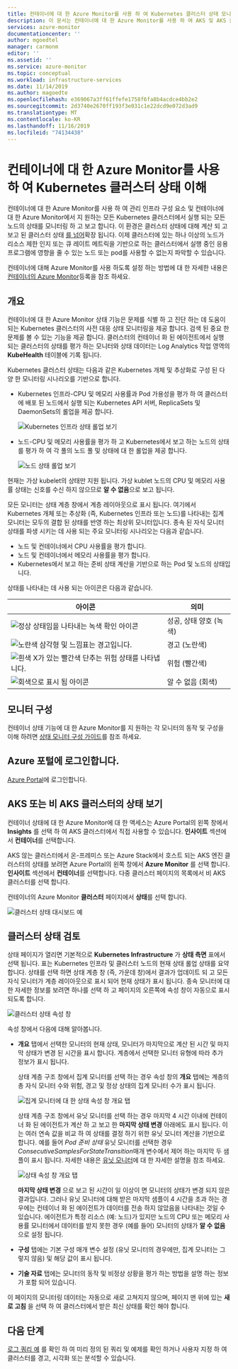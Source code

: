 ```yaml
---
title: 컨테이너에 대 한 Azure Monitor를 사용 하 여 Kubernetes 클러스터 상태 모니터링 | Microsoft Docs
description: 이 문서는 컨테이너에 대 한 Azure Monitor를 사용 하 여 AKS 및 AKS 클러스터의 상태를 보고 분석 하는 방법을 설명 합니다.
services: azure-monitor
documentationcenter: ''
author: mgoedtel
manager: carmonm
editor: ''
ms.assetid: ''
ms.service: azure-monitor
ms.topic: conceptual
ms.workload: infrastructure-services
ms.date: 11/14/2019
ms.author: magoedte
ms.openlocfilehash: e369067a3ff61ffefe1758f6fa8b4acdce4bb2e2
ms.sourcegitcommit: 2d3740e2670ff193f3e031c1e22dcd9e072d3ad9
ms.translationtype: MT
ms.contentlocale: ko-KR
ms.lasthandoff: 11/16/2019
ms.locfileid: "74134438"
---
```

# <a name="understand-kubernetes-cluster-health-with-azure-monitor-for-containers"></a>컨테이너에 대 한 Azure Monitor를 사용 하 여 Kubernetes 클러스터 상태 이해

컨테이너에 대 한 Azure Monitor를 사용 하 여 관리 인프라 구성 요소 및 컨테이너에 대 한 Azure Monitor에서 지 원하는 모든 Kubernetes 클러스터에서 실행 되는 모든 노드의 상태를 모니터링 하 고 보고 합니다. 이 환경은 클러스터 상태에 대해 계산 되 고 보고 된 클러스터 상태 [를 넘어](container-insights-analyze.md#multi-cluster-view-from-azure-monitor)확장 됩니다. 이제 클러스터에 있는 하나 이상의 노드가 리소스 제한 인지 또는 큐 레이트 메트릭을 기반으로 하는 클러스터에서 실행 중인 응용 프로그램에 영향을 줄 수 있는 노드 또는 pod를 사용할 수 없는지 파악할 수 있습니다. 

컨테이너에 대해 Azure Monitor를 사용 하도록 설정 하는 방법에 대 한 자세한 내용은 [컨테이너의 Azure Monitor](container-insights-onboard.md)등록을 참조 하세요.

## <a name="overview"></a>개요

컨테이너에 대 한 Azure Monitor 상태 기능은 문제를 식별 하 고 진단 하는 데 도움이 되는 Kubernetes 클러스터의 사전 대응 상태 모니터링을 제공 합니다. 검색 된 중요 한 문제를 볼 수 있는 기능을 제공 합니다. 클러스터의 컨테이너 화 된 에이전트에서 실행 되는 클러스터의 상태를 평가 하는 모니터와 상태 데이터는 Log Analytics 작업 영역의 **KubeHealth** 테이블에 기록 됩니다. 

Kubernetes 클러스터 상태는 다음과 같은 Kubernetes 개체 및 추상화로 구성 된 다양 한 모니터링 시나리오를 기반으로 합니다.

- Kubernetes 인프라-CPU 및 메모리 사용률과 Pod 가용성을 평가 하 여 클러스터에 배포 된 노드에서 실행 되는 Kubernetes API 서버, ReplicaSets 및 DaemonSets의 롤업을 제공 합니다.

    ![Kubernetes 인프라 상태 롤업 보기](./media/container-insights-health/health-view-kube-infra-01.png)

- 노드-CPU 및 메모리 사용률을 평가 하 고 Kubernetes에서 보고 하는 노드의 상태를 평가 하 여 각 풀의 노드 풀 및 상태에 대 한 롤업을 제공 합니다.

    ![노드 상태 롤업 보기](./media/container-insights-health/health-view-nodes-01.png)

현재는 가상 kubelet의 상태만 지원 됩니다. 가상 kublet 노드의 CPU 및 메모리 사용률 상태는 신호를 수신 하지 않으므로 **알 수 없음**으로 보고 됩니다.

모든 모니터는 상태 계층 창에서 계층 레이아웃으로 표시 됩니다. 여기에서 Kubernetes 개체 또는 추상화 (즉, Kubernetes 인프라 또는 노드)를 나타내는 집계 모니터는 모두의 결합 된 상태를 반영 하는 최상위 모니터입니다. 종속 된 자식 모니터 상태를 파생 시키는 데 사용 되는 주요 모니터링 시나리오는 다음과 같습니다.

* 노드 및 컨테이너에서 CPU 사용률을 평가 합니다.
* 노드 및 컨테이너에서 메모리 사용률을 평가 합니다.
* Kubernetes에서 보고 하는 준비 상태 계산을 기반으로 하는 Pod 및 노드의 상태입니다.

상태를 나타내는 데 사용 되는 아이콘은 다음과 같습니다.

|아이콘|의미|  
|--------|-----------|  
|![정상 상태임을 나타내는 녹색 확인 아이콘](./media/container-insights-health/healthyicon.png)|성공, 상태 양호 (녹색)|  
|![노란색 삼각형 및 느낌표는 경고입니다.](./media/container-insights-health/warningicon.png)|경고 (노란색)|  
|![흰색 X가 있는 빨간색 단추는 위험 상태를 나타냅니다.](./media/container-insights-health/criticalicon.png)|위험 (빨간색)|  
|![회색으로 표시 됨 아이콘](./media/container-insights-health/grayicon.png)|알 수 없음 (회색)|  

## <a name="monitor-configuration"></a>모니터 구성

컨테이너 상태 기능에 대 한 Azure Monitor를 지 원하는 각 모니터의 동작 및 구성을 이해 하려면 [상태 모니터 구성 가이드](container-insights-health-monitors-config.md)를 참조 하세요.

## <a name="sign-in-to-the-azure-portal"></a>Azure 포털에 로그인합니다.

[Azure Portal](https://portal.azure.com)에 로그인합니다. 

## <a name="view-health-of-an-aks-or-non-aks-cluster"></a>AKS 또는 비 AKS 클러스터의 상태 보기

컨테이너 상태에 대 한 Azure Monitor에 대 한 액세스는 Azure Portal의 왼쪽 창에서 **Insights** 를 선택 하 여 AKS 클러스터에서 직접 사용할 수 있습니다. **인사이트** 섹션에서 **컨테이너**를 선택합니다. 

AKS 않는 클러스터에서 온-프레미스 또는 Azure Stack에서 호스트 되는 AKS 엔진 클러스터의 상태를 보려면 Azure Portal의 왼쪽 창에서 **Azure Monitor** 를 선택 합니다. **인사이트** 섹션에서 **컨테이너**를 선택합니다.  다중 클러스터 페이지의 목록에서 비 AKS 클러스터를 선택 합니다.

컨테이너의 Azure Monitor **클러스터** 페이지에서 **상태**를 선택 합니다.

![클러스터 상태 대시보드 예](./media/container-insights-health/container-insights-health-page.png)

## <a name="review-cluster-health"></a>클러스터 상태 검토

상태 페이지가 열리면 기본적으로 **Kubernetes Infrastructure** 가 **상태 측면** 표에서 선택 됩니다.  표는 Kubernetes 인프라 및 클러스터 노드의 현재 상태 롤업 상태를 요약 합니다. 상태를 선택 하면 상태 계층 창 (즉, 가운데 창)에서 결과가 업데이트 되 고 모든 자식 모니터가 계층 레이아웃으로 표시 되어 현재 상태가 표시 됩니다. 종속 모니터에 대 한 자세한 정보를 보려면 하나를 선택 하 고 페이지의 오른쪽에 속성 창이 자동으로 표시 되도록 합니다. 

![클러스터 상태 속성 창](./media/container-insights-health/health-view-property-pane.png)

속성 창에서 다음에 대해 알아봅니다.

- **개요** 탭에서 선택한 모니터의 현재 상태, 모니터가 마지막으로 계산 된 시간 및 마지막 상태가 변경 된 시간을 표시 합니다. 계층에서 선택한 모니터 유형에 따라 추가 정보가 표시 됩니다.

    상태 계층 구조 창에서 집계 모니터를 선택 하는 경우 속성 창의 **개요** 탭에는 계층의 총 자식 모니터 수와 위험, 경고 및 정상 상태의 집계 모니터 수가 표시 됩니다. 

    ![집계 모니터에 대 한 상태 속성 창 개요 탭](./media/container-insights-health/health-overview-aggregate-monitor.png)

    상태 계층 구조 창에서 유닛 모니터를 선택 하는 경우 마지막 4 시간 이내에 컨테이너 화 된 에이전트가 계산 하 고 보고 한 **마지막 상태 변경** 아래에도 표시 됩니다. 이는 여러 연속 값을 비교 하 여 상태를 결정 하기 위한 유닛 모니터 계산을 기반으로 합니다. 예를 들어 *Pod 준비 상태* 유닛 모니터를 선택한 경우 *ConsecutiveSamplesForStateTransition*매개 변수에서 제어 하는 마지막 두 샘플이 표시 됩니다. 자세한 내용은 [유닛 모니터](container-insights-health-monitors-config.md#unit-monitors)에 대 한 자세한 설명을 참조 하세요.
    
    ![상태 속성 창 개요 탭](./media/container-insights-health/health-overview-unit-monitor.png)

    **마지막 상태 변경** 으로 보고 된 시간이 일 이상이 면 모니터의 상태가 변경 되지 않은 결과입니다. 그러나 유닛 모니터에 대해 받은 마지막 샘플이 4 시간을 초과 하는 경우에는 컨테이너 화 된 에이전트가 데이터를 전송 하지 않았음을 나타내는 것일 수 있습니다. 에이전트가 특정 리소스 (예: 노드)가 있지만 노드의 CPU 또는 메모리 사용률 모니터에서 데이터를 받지 못한 경우 (예를 들어) 모니터의 상태가 **알 수 없음**으로 설정 됩니다.  

- **구성** 탭에는 기본 구성 매개 변수 설정 (유닛 모니터의 경우에만, 집계 모니터는 그렇지 않음) 및 해당 값이 표시 됩니다.
- **기술 자료** 탭에는 모니터의 동작 및 비정상 상황을 평가 하는 방법을 설명 하는 정보가 포함 되어 있습니다.

이 페이지의 모니터링 데이터는 자동으로 새로 고쳐지지 않으며, 페이지 맨 위에 있는 **새로 고침** 을 선택 하 여 클러스터에서 받은 최신 상태를 확인 해야 합니다.

## <a name="next-steps"></a>다음 단계

[로그 쿼리 예](container-insights-log-search.md#search-logs-to-analyze-data) 를 확인 하 여 미리 정의 된 쿼리 및 예제를 확인 하거나 사용자 지정 하 여 클러스터를 경고, 시각화 또는 분석할 수 있습니다.